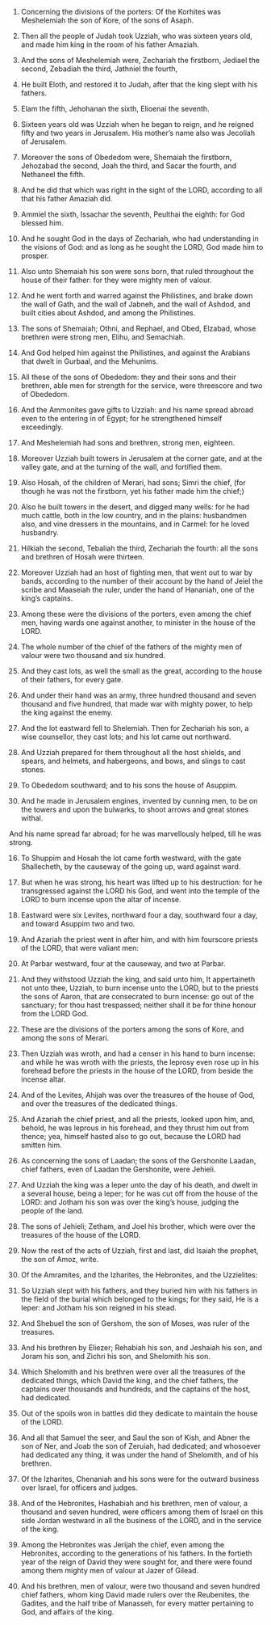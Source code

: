 1. Concerning the divisions of the porters: Of the Korhites was
Meshelemiah the son of Kore, of the sons of Asaph.

1. Then all the people of Judah took Uzziah, who was sixteen years
old, and made him king in the room of his father Amaziah.

2. And the sons of Meshelemiah were, Zechariah the firstborn,
Jediael the second, Zebadiah the third, Jathniel the fourth,

2. He built Eloth, and restored it to Judah, after that the king
slept with his fathers.

3. Elam
the fifth, Jehohanan the sixth, Elioenai the seventh.

3. Sixteen years old was Uzziah when he began to reign, and he
reigned fifty and two years in Jerusalem. His mother’s name also was
Jecoliah of Jerusalem.

4. Moreover the sons of Obededom were, Shemaiah the firstborn,
Jehozabad the second, Joah the third, and Sacar the fourth, and
Nethaneel the fifth.

4. And he did that which was right in the sight of the LORD,
according to all that his father Amaziah did.

5. Ammiel the sixth, Issachar the seventh, Peulthai the eighth: for
God blessed him.

5. And he sought God in the days of Zechariah, who had understanding
in the visions of God: and as long as he sought the LORD, God made him
to prosper.

6. Also unto Shemaiah his son were sons born, that ruled throughout
the house of their father: for they were mighty men of valour.

6. And he went forth and warred against the Philistines, and brake
down the wall of Gath, and the wall of Jabneh, and the wall of Ashdod,
and built cities about Ashdod, and among the Philistines.

7. The sons of Shemaiah; Othni, and Rephael, and Obed, Elzabad,
whose brethren were strong men, Elihu, and Semachiah.

7. And God helped him against the Philistines, and against the
Arabians that dwelt in Gurbaal, and the Mehunims.

8. All these of the sons of Obededom: they and their sons and their
brethren, able men for strength for the service, were threescore and
two of Obededom.

8. And the Ammonites gave gifts to Uzziah: and his name spread
abroad even to the entering in of Egypt; for he strengthened himself
exceedingly.

9. And Meshelemiah had sons and brethren, strong men, eighteen.

9. Moreover Uzziah built towers in Jerusalem at the corner gate, and
at the valley gate, and at the turning of the wall, and fortified
them.

10. Also Hosah, of the children of Merari, had sons; Simri the
chief, (for though he was not the firstborn, yet his father made him
the chief;)

10. Also he built towers in the desert, and digged many wells: for
he had much cattle, both in the low country, and in the plains:
husbandmen also, and vine dressers in the mountains, and in Carmel:
for he loved husbandry.

11. Hilkiah the second, Tebaliah the third, Zechariah
the fourth: all the sons and brethren of Hosah were thirteen.

11. Moreover Uzziah had an host of fighting men, that went out to
war by bands, according to the number of their account by the hand of
Jeiel the scribe and Maaseiah the ruler, under the hand of Hananiah,
one of the king’s captains.

12. Among these were the divisions of the porters, even among the
chief men, having wards one against another, to minister in the house
of the LORD.

12. The whole number of the chief of the fathers of the mighty men
of valour were two thousand and six hundred.

13. And they cast lots, as well the small as the great, according to
the house of their fathers, for every gate.

13. And under their hand was an army, three hundred thousand and
seven thousand and five hundred, that made war with mighty power, to
help the king against the enemy.

14. And the lot eastward fell to Shelemiah. Then for Zechariah his
son, a wise counsellor, they cast lots; and his lot came out
northward.

14. And Uzziah prepared for them throughout all the host shields,
and spears, and helmets, and habergeons, and bows, and slings to cast
stones.

15. To Obededom southward; and to his sons the house of Asuppim.

15. And he made in Jerusalem engines, invented by cunning men, to be
on the towers and upon the bulwarks, to shoot arrows and great stones
withal.

And his name spread far abroad; for he was marvellously helped, till
he was strong.

16. To Shuppim and Hosah the lot came forth westward, with the gate
Shallecheth, by the causeway of the going up, ward against ward.

16. But when he was strong, his heart was lifted up to his
destruction: for he transgressed against the LORD his God, and went
into the temple of the LORD to burn incense upon the altar of incense.

17. Eastward were six Levites, northward four a day, southward four
a day, and toward Asuppim two and two.

17. And Azariah the priest went in after him, and with him fourscore
priests of the LORD, that were valiant men:

18. At Parbar westward, four at the causeway, and two at Parbar.

18. And they withstood
Uzziah the king, and said unto him, It appertaineth not unto thee,
Uzziah, to burn incense unto the LORD, but to the priests the sons of
Aaron, that are consecrated to burn incense: go out of the sanctuary;
for thou hast trespassed; neither shall it be for thine honour from
the LORD God.

19. These are the divisions of the porters among the sons of Kore,
and among the sons of Merari.

19. Then Uzziah was wroth, and had a censer in his hand to burn
incense: and while he was wroth with the priests, the leprosy even
rose up in his forehead before the priests in the house of the LORD,
from beside the incense altar.

20. And of the Levites, Ahijah was over the treasures of the house
of God, and over the treasures of the dedicated things.

20. And Azariah the chief priest, and all the priests, looked upon
him, and, behold, he was leprous in his forehead, and they thrust him
out from thence; yea, himself hasted also to go out, because the LORD
had smitten him.

21. As concerning the sons of Laadan; the sons of the Gershonite
Laadan, chief fathers, even of Laadan the Gershonite, were Jehieli.

21. And Uzziah the king was a leper unto the day of his death, and
dwelt in a several house, being a leper; for he was cut off from the
house of the LORD: and Jotham his son was over the king’s house,
judging the people of the land.

22. The sons of Jehieli; Zetham, and Joel his brother, which were
over the treasures of the house of the LORD.

22. Now the rest of the acts of Uzziah, first and last, did Isaiah
the prophet, the son of Amoz, write.

23. Of the Amramites, and the Izharites, the Hebronites, and the
Uzzielites:

23. So Uzziah slept with his fathers, and they buried him with his
fathers in the field of the burial which belonged to the kings; for
they said, He is a leper: and Jotham his son reigned in his stead.

24. And Shebuel the son of Gershom, the son of Moses,
was ruler of the treasures.

25. And his brethren by Eliezer; Rehabiah his son, and Jeshaiah his
son, and Joram his son, and Zichri his son, and Shelomith his son.

26. Which Shelomith and his brethren were over all the treasures of
the dedicated things, which David the king, and the chief fathers, the
captains over thousands and hundreds, and the captains of the host,
had dedicated.

27. Out of the spoils won in battles did they dedicate to maintain
the house of the LORD.

28. And all that Samuel the seer, and Saul the son of Kish, and
Abner the son of Ner, and Joab the son of Zeruiah, had dedicated; and
whosoever had dedicated any thing, it was under the hand of Shelomith,
and of his brethren.

29. Of the Izharites, Chenaniah and his sons were for the outward
business over Israel, for officers and judges.

30. And of the Hebronites, Hashabiah and his brethren, men of
valour, a thousand and seven hundred, were officers among them of
Israel on this side Jordan westward in all the business of the LORD,
and in the service of the king.

31. Among the Hebronites was Jerijah the chief, even among the
Hebronites, according to the generations of his fathers. In the
fortieth year of the reign of David they were sought for, and there
were found among them mighty men of valour at Jazer of Gilead.

32. And his brethren, men of valour, were two thousand and seven
hundred chief fathers, whom king David made rulers over the
Reubenites, the Gadites, and the half tribe of Manasseh, for every
matter pertaining to God, and affairs of the king.